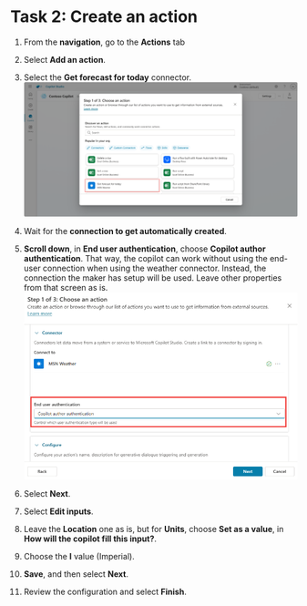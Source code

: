 


# Task 2: Create an action

1.	From the **navigation**, go to the **Actions** tab

2.	Select **Add an action**.

3.	Select the **Get forecast for today** connector.
 	![A screenshot of a computer Description automatically generated](../../media/447e07b661bd8f3dd91176296697d81a.png)

4.	Wait for the **connection to get automatically created**.

5.	**Scroll down**, in **End user authentication**, choose **Copilot author authentication**. That way, the copilot can work without using the end-user connection when using the weather connector. Instead, the connection the maker has setup will be used. Leave other properties from that screen as is.
 	![A screenshot of a computer Description automatically generated](../../media/714f500b9c75e8afd7ae93881577b992.png)

6.	Select **Next**.

7.	Select **Edit inputs**.

8.	Leave the **Location** one as is, but for **Units**, choose **Set as a value**, in **How will the copilot fill this input?**.

9.	Choose the **I** value (Imperial).

10.	**Save**, and then select **Next**.

11.	Review the configuration and select **Finish**.
